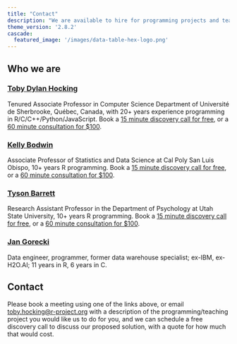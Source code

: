```yaml
---
title: "Contact"
description: "We are available to hire for programming projects and teaching seminars"
theme_version: '2.8.2'
cascade:
  featured_image: '/images/data-table-hex-logo.png'
---
```


## Who we are

### [Toby Dylan Hocking](http://tdhock.github.io/)

Tenured Associate Professor in Computer Science Department of Université de Sherbrooke, Québec, Canada, with 20+ years experience programming in R/C/C++/Python/JavaScript. Book a [15 minute discovery call for free](https://tidycal.com/tdhock5/15-minute-meeting), or a [60 minute consultation for $100](https://tidycal.com/tdhock5/60-minute-meeting).

<div class="tidycal-embed" data-path="tdhock5"></div>
<script src="https://asset-tidycal.b-cdn.net/js/embed.js" async></script>

### [Kelly Bodwin](https://www.kelly-bodwin.com/)

Associate Professor of Statistics and Data Science at Cal Poly San Luis Obispo, 10+ years R programming. Book a [15 minute discovery call for free](https://tidycal.com/kellybodwin/15-minute-meeting), or a [60 minute consultation for $100](https://tidycal.com/kellybodwin/60-minute-consulting).

###  [Tyson Barrett](https://tysonbarrett.com/)

Research Assistant Professor in the Department of Psychology at Utah State University, 10+ years R programming. Book a [15 minute discovery call for free](https://tidycal.com/tbarrett88/15-minute-meeting), or a [60 minute consultation for $100](https://tidycal.com/tbarrett88/60-minute-meeting).

### [Jan Gorecki](https://github.com/jangorecki)

Data engineer, programmer, former data warehouse specialist; ex-IBM, ex-H2O.AI; 11 years in R, 6 years in C.

## Contact

Please book a meeting using one of the links above, or email toby.hocking@r-project.org with a description of the programming/teaching project you would like us to do for you, and we can schedule a free discovery call to discuss our proposed solution, with a quote for how much that would cost.
